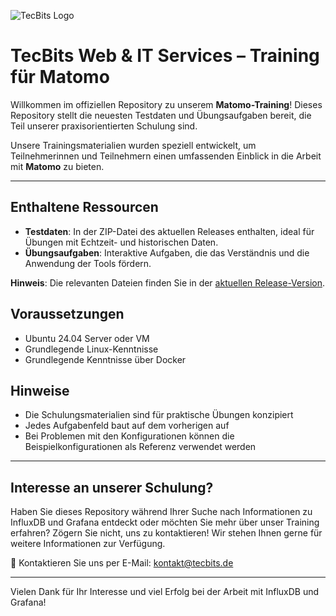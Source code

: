 ![TecBits Logo](https://www.tecbits.de/user/themes/tecbits/images/logo.png)

# TecBits Web & IT Services – Training für Matomo

Willkommen im offiziellen Repository zu unserem **Matomo-Training**! Dieses Repository stellt die neuesten Testdaten und Übungsaufgaben bereit, die Teil unserer praxisorientierten Schulung sind.

Unsere Trainingsmaterialien wurden speziell entwickelt, um Teilnehmerinnen und Teilnehmern einen umfassenden Einblick in die Arbeit mit **Matomo** zu bieten.

---

## Enthaltene Ressourcen

- **Testdaten**: In der ZIP-Datei des aktuellen Releases enthalten, ideal für Übungen mit Echtzeit- und historischen Daten.
- **Übungsaufgaben**: Interaktive Aufgaben, die das Verständnis und die Anwendung der Tools fördern.

**Hinweis**: Die relevanten Dateien finden Sie in der [aktuellen Release-Version](https://github.com/TecBits-Web-IT-Services/Matomo-Training/releases).

## Voraussetzungen

- Ubuntu 24.04 Server oder VM
- Grundlegende Linux-Kenntnisse
- Grundlegende Kenntnisse über Docker

## Hinweise

- Die Schulungsmaterialien sind für praktische Übungen konzipiert
- Jedes Aufgabenfeld baut auf dem vorherigen auf
- Bei Problemen mit den Konfigurationen können die Beispielkonfigurationen als Referenz verwendet werden

---

## Interesse an unserer Schulung?

Haben Sie dieses Repository während Ihrer Suche nach Informationen zu InfluxDB und Grafana entdeckt oder möchten Sie mehr über unser Training erfahren? Zögern Sie nicht, uns zu kontaktieren! Wir stehen Ihnen gerne für weitere Informationen zur Verfügung.

📧 Kontaktieren Sie uns per E-Mail: [kontakt@tecbits.de](mailto:kontakt@tecbits.de)

---

Vielen Dank für Ihr Interesse und viel Erfolg bei der Arbeit mit InfluxDB und Grafana!
